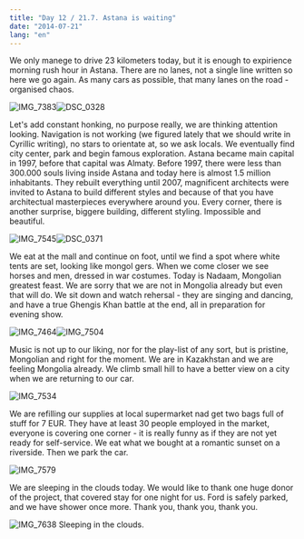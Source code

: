 ```yaml
---
title: "Day 12 / 21.7. Astana is waiting"
date: "2014-07-21"
lang: "en"
---
```


We only manege to drive 23 kilometers today, but it is enough to expirience morning rush hour in Astana. There are no lanes, not a single line written so here we go again. As many cars as possible, that many lanes on the road - organised chaos.

![IMG_7383](../images/IMG_7383.jpg)![DSC_0328](../images/DSC_0328.jpg)

Let's add constant honking, no purpose really, we are thinking attention looking. Navigation is not working (we figured lately that we should write in Cyrillic writing), no stars to orientate at, so we ask locals. We eventually find city center, park and begin famous exploration. Astana became main capital in 1997, before that capital was Almaty. Before 1997, there were less than 300.000 souls living inside Astana and today here is almost 1.5 million inhabitants. They rebuilt everything until 2007, magnificent architects were invited to Astana to build different styles and because of that you have architectual masterpieces everywhere around you. Every corner, there is another surprise, biggere building, different styling. Impossible and beautiful.

![IMG_7545](../images/IMG_7545.jpg)![DSC_0371](../images/DSC_0371.jpg)

We eat at the mall and continue on foot, until we find a spot where white tents are set, looking like mongol gers. When we come closer we see horses and men, dressed in war costumes. Today is Nadaam, Mongolian greatest feast. We are sorry that we are not in Mongolia already but even that will do. We sit down and watch rehersal - they are singing and dancing, and have a true Ghengis Khan battle at the end, all in preparation for evening show.

![IMG_7464](../images/IMG_7464.jpg)![IMG_7504](../images/IMG_7504.jpg)

Music is not up to our liking, nor for the play-list of any sort, but is pristine, Mongolian and right for the moment. We are in Kazakhstan and we are feeling Mongolia already. We climb small hill to have a better view on a city when we are returning to our car.

![IMG_7534](../images/IMG_7534.jpg)

We are refilling our supplies at local supermarket nad get two bags full of stuff for 7 EUR. They have at least 30 people employed in the market, everyone is covering one corner - it is really funny as if they are not yet ready for self-service. We eat what we bought at a romantic sunset on a riverside. Then we park the car.

![IMG_7579](../images/IMG_7579.jpg)

We are sleeping in the clouds today. We would like to thank one huge donor of the project, that covered stay for one night for us. Ford is safely parked, and we have shower once more. Thank you, thank you, thank you.

![IMG_7638](../images/IMG_7638.jpg) Sleeping in the clouds.
